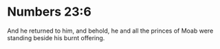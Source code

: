 # Numbers 23:6

And he returned to him, and behold, he and all the princes of Moab were standing beside his burnt offering.
